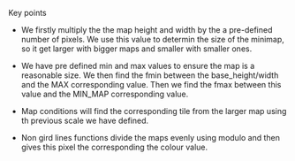 Key points

* We firstly multiply the the map height and width by the a pre-defined number of pixels. We use this value to determin the size of the minimap, so it get larger with bigger maps and smaller with smaller ones.

* We have pre defined min and max values to ensure the map is a reasonable size. We then find the fmin between the base_height/width and the MAX corresponding value. Then we find the fmax between this value and the MIN_MAP corresponding value.

* Map conditions will find the corresponding tile from the larger map using th previous scale we have defined.

* Non gird lines functions divide the maps evenly using modulo and then gives this pixel the corresponding the colour value.
